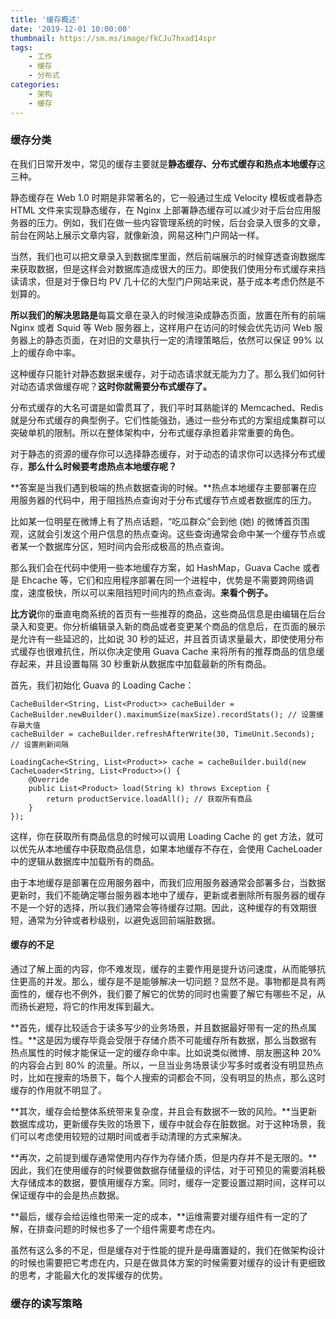 ```yaml
---
title: '缓存概述'
date: '2019-12-01 10:00:00'
thumbnail: https://sm.ms/image/fkCJu7hxad14spr
tags:
    - 工作
    - 缓存
    - 分布式
categories:
    - 架构
    - 缓存
---
```


### 缓存分类

在我们日常开发中，常见的缓存主要就是**静态缓存、分布式缓存和热点本地缓存**这三种。

静态缓存在 Web 1.0 时期是非常著名的，它一般通过生成 Velocity 模板或者静态 HTML 文件来实现静态缓存，在 Nginx 上部署静态缓存可以减少对于后台应用服务器的压力。例如，我们在做一些内容管理系统的时候，后台会录入很多的文章，前台在网站上展示文章内容，就像新浪，网易这种门户网站一样。

当然，我们也可以把文章录入到数据库里面，然后前端展示的时候穿透查询数据库来获取数据，但是这样会对数据库造成很大的压力。即使我们使用分布式缓存来挡读请求，但是对于像日均 PV 几十亿的大型门户网站来说，基于成本考虑仍然是不划算的。

**所以我们的解决思路是**每篇文章在录入的时候渲染成静态页面，放置在所有的前端 Nginx 或者 Squid 等 Web 服务器上，这样用户在访问的时候会优先访问 Web 服务器上的静态页面，在对旧的文章执行一定的清理策略后，依然可以保证 99% 以上的缓存命中率。

这种缓存只能针对静态数据来缓存，对于动态请求就无能为力了。那么我们如何针对动态请求做缓存呢？**这时你就需要分布式缓存了。**

分布式缓存的大名可谓是如雷贯耳了，我们平时耳熟能详的 Memcached、Redis 就是分布式缓存的典型例子。它们性能强劲，通过一些分布式的方案组成集群可以突破单机的限制。所以在整体架构中，分布式缓存承担着非常重要的角色。

对于静态的资源的缓存你可以选择静态缓存，对于动态的请求你可以选择分布式缓存，**那么什么时候要考虑热点本地缓存呢？**

**答案是当我们遇到极端的热点数据查询的时候。**热点本地缓存主要部署在应用服务器的代码中，用于阻挡热点查询对于分布式缓存节点或者数据库的压力。

比如某一位明星在微博上有了热点话题，“吃瓜群众”会到他 (她) 的微博首页围观，这就会引发这个用户信息的热点查询。这些查询通常会命中某一个缓存节点或者某一个数据库分区，短时间内会形成极高的热点查询。

那么我们会在代码中使用一些本地缓存方案，如 HashMap，Guava Cache 或者是 Ehcache 等，它们和应用程序部署在同一个进程中，优势是不需要跨网络调度，速度极快，所以可以来阻挡短时间内的热点查询。**来看个例子。**

**比方说**你的垂直电商系统的首页有一些推荐的商品，这些商品信息是由编辑在后台录入和变更。你分析编辑录入新的商品或者变更某个商品的信息后，在页面的展示是允许有一些延迟的，比如说 30 秒的延迟，并且首页请求量最大，即使使用分布式缓存也很难抗住，所以你决定使用 Guava Cache 来将所有的推荐商品的信息缓存起来，并且设置每隔 30 秒重新从数据库中加载最新的所有商品。

首先，我们初始化 Guava 的 Loading Cache：

```
CacheBuilder<String, List<Product>> cacheBuilder = CacheBuilder.newBuilder().maximumSize(maxSize).recordStats(); // 设置缓存最大值
cacheBuilder = cacheBuilder.refreshAfterWrite(30, TimeUnit.Seconds); // 设置刷新间隔
 
LoadingCache<String, List<Product>> cache = cacheBuilder.build(new CacheLoader<String, List<Product>>() {
    @Override
    public List<Product> load(String k) throws Exception {
        return productService.loadAll(); // 获取所有商品
    }
});
```

这样，你在获取所有商品信息的时候可以调用 Loading Cache 的 get 方法，就可以优先从本地缓存中获取商品信息，如果本地缓存不存在，会使用 CacheLoader 中的逻辑从数据库中加载所有的商品。

由于本地缓存是部署在应用服务器中，而我们应用服务器通常会部署多台，当数据更新时，我们不能确定哪台服务器本地中了缓存，更新或者删除所有服务器的缓存不是一个好的选择，所以我们通常会等待缓存过期。因此，这种缓存的有效期很短，通常为分钟或者秒级别，以避免返回前端脏数据。

#### 缓存的不足

通过了解上面的内容，你不难发现，缓存的主要作用是提升访问速度，从而能够抗住更高的并发。那么，缓存是不是能够解决一切问题？显然不是。事物都是具有两面性的，缓存也不例外，我们要了解它的优势的同时也需要了解它有哪些不足，从而扬长避短，将它的作用发挥到最大。

**首先，缓存比较适合于读多写少的业务场景，并且数据最好带有一定的热点属性。**这是因为缓存毕竟会受限于存储介质不可能缓存所有数据，那么当数据有热点属性的时候才能保证一定的缓存命中率。比如说类似微博、朋友圈这种 20% 的内容会占到 80% 的流量。所以，一旦当业务场景读少写多时或者没有明显热点时，比如在搜索的场景下，每个人搜索的词都会不同，没有明显的热点，那么这时缓存的作用就不明显了。

**其次，缓存会给整体系统带来复杂度，并且会有数据不一致的风险。**当更新数据库成功，更新缓存失败的场景下，缓存中就会存在脏数据。对于这种场景，我们可以考虑使用较短的过期时间或者手动清理的方式来解决。

**再次，之前提到缓存通常使用内存作为存储介质，但是内存并不是无限的。**因此，我们在使用缓存的时候要做数据存储量级的评估，对于可预见的需要消耗极大存储成本的数据，要慎用缓存方案。同时，缓存一定要设置过期时间，这样可以保证缓存中的会是热点数据。

**最后，缓存会给运维也带来一定的成本，**运维需要对缓存组件有一定的了解，在排查问题的时候也多了一个组件需要考虑在内。

虽然有这么多的不足，但是缓存对于性能的提升是毋庸置疑的，我们在做架构设计的时候也需要把它考虑在内，只是在做具体方案的时候需要对缓存的设计有更细致的思考，才能最大化的发挥缓存的优势。

### 缓存的读写策略
